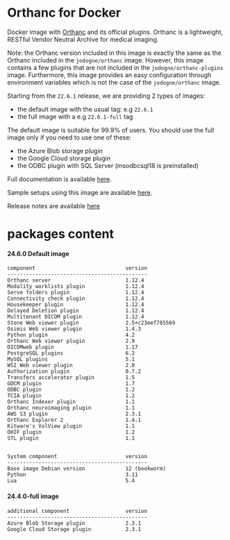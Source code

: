 # Orthanc for Docker
Docker image with [Orthanc](https://www.orthanc-server.com/) and its official plugins. Orthanc is a lightweight, RESTful Vendor Neutral Archive for medical imaging.

Note: the Orthanc version included in this image is exactly the same as the Orthanc included in the `jodogne/orthanc` image.  However,
this image contains a few plugins that are not included in the `jodogne/orthanc-plugins` image.  Furthermore,
this image provides an easy configuration through environment variables which is not the case of the `jodogne/orthanc` image.

Starting from the `22.6.1` release, we are providing 2 types of images:
  - the default image with the usual tag: e.g `22.6.1`
  - the full image with a e.g `22.6.1-full` tag

The default image is suitable for 99.9% of users.
You should use the full image only if you need to use one of these:
  - the Azure Blob storage plugin
  - the Google Cloud storage plugin
  - the ODBC plugin with SQL Server (msodbcsql18 is preinstalled)

Full documentation is available [here](https://book.orthanc-server.com/users/docker-orthancteam.html).

Sample setups using this image are available [here](https://github.com/orthanc-server/orthanc-setup-samples/).

Release notes are available [here](https://github.com/orthanc-server/orthanc-builder/blob/master/release-notes-docker-images.md)


# packages content

#### 24.6.0 Default image
```
component                             version
---------------------------------------------
Orthanc server                        1.12.4
Modality worklists plugin             1.12.4
Serve folders plugin                  1.12.4
Connectivity check plugin             1.12.4
Housekeeper plugin                    1.12.4
Delayed Deletion plugin               1.12.4
Multitenant DICOM plugin              1.12.4
Stone Web viewer plugin               2.5+c23eef785569
Osimis Web viewer plugin              1.4.3
Python plugin                         4.2
Orthanc Web viewer plugin             2.9
DICOMweb plugin                       1.17
PostgreSQL plugins                    6.2
MySQL plugins                         5.1
WSI Web viewer plugin                 2.0
Authorization plugin                  0.7.2
Transfers accelerator plugin          1.5
GDCM plugin                           1.7
ODBC plugin                           1.2
TCIA plugin                           1.2
Orthanc Indexer plugin                1.1
Orthanc neuroimaging plugin           1.1
AWS S3 plugin                         2.3.1
Orthanc Explorer 2                    1.4.1
Kitware's VolView plugin              1.1
OHIF plugin                           1.2
STL plugin                            1.1


System component                      version
---------------------------------------------
Base image Debian version             12 (bookworm)
Python                                3.11
Lua                                   5.4

```

#### 24.4.0-full image 
```
additional component                  version
---------------------------------------------
Azure Blob Storage plugin             2.3.1
Google Cloud Storage plugin           2.3.1
````
